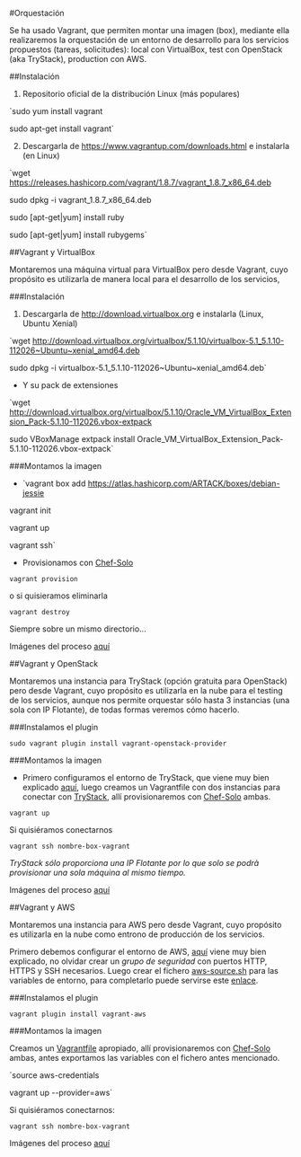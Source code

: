 #Orquestación

Se ha usado Vagrant, que permiten montar una imagen (box), mediante ella realizaremos la orquestación de un entorno de desarrollo para los servicios propuestos (tareas, solicitudes): local con VirtualBox, test con OpenStack (aka TryStack), production con AWS.

##Instalación

1. Repositorio oficial de la distribución Linux (más populares)

`sudo yum install vagrant

sudo apt-get install vagrant`

2. Descargarla de https://www.vagrantup.com/downloads.html e instalarla (en Linux)

`wget https://releases.hashicorp.com/vagrant/1.8.7/vagrant_1.8.7_x86_64.deb

sudo dpkg -i vagrant_1.8.7_x86_64.deb

sudo [apt-get|yum] install ruby

sudo [apt-get|yum] install rubygems`

##Vagrant y VirtualBox

Montaremos una máquina virtual para VirtualBox pero desde Vagrant, cuyo propósito es utilizarla de manera local para el desarrollo de los servicios,

###Instalación
1. Descargarla de http://download.virtualbox.org e instalarla (Linux, Ubuntu Xenial)

`wget http://download.virtualbox.org/virtualbox/5.1.10/virtualbox-5.1_5.1.10-112026~Ubuntu~xenial_amd64.deb

sudo dpkg -i virtualbox-5.1_5.1.10-112026~Ubuntu~xenial_amd64.deb`

- Y su pack de extensiones

`wget http://download.virtualbox.org/virtualbox/5.1.10/Oracle_VM_VirtualBox_Extension_Pack-5.1.10-112026.vbox-extpack

sudo VBoxManage extpack install Oracle_VM_VirtualBox_Extension_Pack-5.1.10-112026.vbox-extpack`

###Montamos la imagen

+ `vagrant box add https://atlas.hashicorp.com/ARTACK/boxes/debian-jessie

vagrant init

vagrant up

vagrant ssh`

+ Provisionamos con [Chef-Solo]()

`vagrant provision`

o si quisieramos eliminarla

`vagrant destroy`

Siempre sobre un mismo directorio...

Imágenes del proceso [aquí](https://github.com/mmaguero/Ejercicios-CC16-17-MII/tree/master/imgs/hitos/3/VirtualBox)

##Vagrant y OpenStack

Montaremos una instancia para TryStack (opción gratuita para OpenStack) pero desde Vagrant, cuyo propósito es utilizarla en la nube para el testing de los servicios, aunque nos permite orquestar sólo hasta 3 instancias (una sola con IP Flotante), de todas formas veremos cómo hacerlo.

###Instalamos el plugin

`sudo vagrant plugin install vagrant-openstack-provider`

###Montamos la imagen

+ Primero configuramos el entorno de TryStack, que viene muy bien explicado [aquí](http://jj.github.io/CC/documentos/temas/Automatizando_cloud#cli-de-openstack), luego creamos un Vagrantfile con dos instancias para conectar con [TryStack](), allí provisionaremos con [Chef-Solo]() ambas. 

`vagrant up`

Si quisiéramos conectarnos

`vagrant ssh nombre-box-vagrant`

*TryStack sólo proporciona una IP Flotante por lo que solo se podrà provisionar una sola máquina al mismo tiempo.*

Imágenes del proceso [aquí](https://github.com/mmaguero/Ejercicios-CC16-17-MII/tree/master/imgs/hitos/3/OpenStack)

##Vagrant y AWS

Montaremos una instancia para AWS pero desde Vagrant, cuyo propósito es utilizarla en la nube como entrono de producción de los servicios.

Primero debemos configurar el entorno de AWS, [aquí](http://docs.aws.amazon.com/AWSEC2/latest/UserGuide/get-set-up-for-amazon-ec2.html) viene muy bien explicado, no olvidar crear un *grupo de seguridad* con puertos HTTP, HTTPS y SSH necesarios. Luego crear el fichero [aws-source.sh]() para las variables de entorno, para completarlo puede servirse este [enlace](http://docs.aws.amazon.com/AWSSimpleQueueService/latest/SQSGettingStartedGuide/AWSCredentials.html).

###Instalamos el plugin

`vagrant plugin install vagrant-aws`

###Montamos la imagen

Creamos un [Vagrantfile]() apropiado, allí provisionaremos con [Chef-Solo]() ambas, antes exportamos las variables con el fichero antes mencionado.

`source aws-credentials

vagrant up --provider=aws`

Si quisiéramos conectarnos:

`vagrant ssh nombre-box-vagrant`

Imágenes del proceso [aquí](https://github.com/mmaguero/Ejercicios-CC16-17-MII/tree/master/imgs/hitos/3/OAmazonWebServices)


